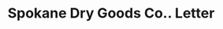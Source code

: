 ---
doi: 10.7916/D8W67XZJ
date_other: '1910'
date_other_textual: '1910'
form: correspondence
genre:
- Letters (correspondence)
name:
- Spokane Dry Goods Co.
object_in_context_url: https://biggert.cul.columbia.edu/items/view/ave_biggert_01600
subject_hierarchical_geographic:
- Spokane, Washington, United States
subject_name:
- Spokane Dry Goods Co.
title: Spokane Dry Goods Co.. Letter
sort_title: Spokane Dry Goods Co.. Letter
call_number: ave_biggert_01600
coordinates:
- 47.65888888888889,-117.42500000000001
pid: ave_biggert_01600
identifiers: ave_biggert_01600
thumbnail: https://derivativo-1.library.columbia.edu/iiif/2/ldpd:343908/full/!256,256/0/native.jpg
permalink: /biggert/ave_biggert_01600/
layout: iiif-image-page
---